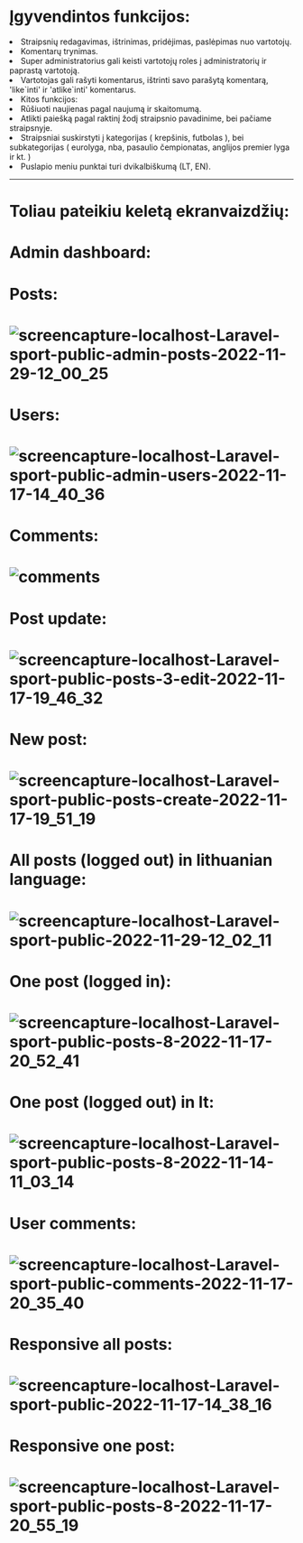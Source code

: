 # Įgyvendintos funkcijos:

<li> Straipsnių redagavimas, ištrinimas, pridėjimas, paslėpimas nuo vartotojų.
<li> Komentarų trynimas.
<li> Super administratorius gali keisti vartotojų roles į administratorių ir paprastą vartotoją.
<li> Vartotojas gali rašyti komentarus, ištrinti savo parašytą komentarą, 'like`inti' ir 'atlike`inti' komentarus.
<li> Kitos funkcijos:
<li> Rūšiuoti naujienas pagal naujumą ir skaitomumą.
<li> Atlikti paiešką pagal raktinį žodį straipsnio pavadinime, bei pačiame straipsnyje.
<li> Straipsniai suskirstyti į kategorijas ( krepšinis, futbolas ), bei subkategorijas ( eurolyga, nba, pasaulio čempionatas, anglijos premier lyga ir kt. )
<li> Puslapio meniu punktai turi dvikalbiškumą (LT, EN).

 <hr>

# Toliau pateikiu keletą ekranvaizdžių:
# Admin dashboard:
# Posts:
# ![screencapture-localhost-Laravel-sport-public-admin-posts-2022-11-29-12_00_25](https://user-images.githubusercontent.com/107037107/204499021-892a49c6-9f3c-48d9-a20e-341854f81b50.png)
# Users:
# ![screencapture-localhost-Laravel-sport-public-admin-users-2022-11-17-14_40_36](https://user-images.githubusercontent.com/107037107/202449090-1a170dc9-47fe-40b0-8805-c80a0f77abb9.png)
# Comments:
# ![comments](https://user-images.githubusercontent.com/107037107/204511393-227d3678-4ac7-4b86-8bfd-ec885d0ce4f2.png)
# Post update:
# ![screencapture-localhost-Laravel-sport-public-posts-3-edit-2022-11-17-19_46_32](https://user-images.githubusercontent.com/107037107/202519792-ceaea88c-a13c-43ad-9266-342e7180d529.png)
# New post:
# ![screencapture-localhost-Laravel-sport-public-posts-create-2022-11-17-19_51_19](https://user-images.githubusercontent.com/107037107/202520637-7ad3ba75-0a29-4f39-840b-41e6b4123908.png)
# All posts (logged out) in lithuanian language:
# ![screencapture-localhost-Laravel-sport-public-2022-11-29-12_02_11](https://user-images.githubusercontent.com/107037107/204499310-92698897-98ad-4d96-b5b3-f86b8d6a0376.png)
# One post (logged in):
# ![screencapture-localhost-Laravel-sport-public-posts-8-2022-11-17-20_52_41](https://user-images.githubusercontent.com/107037107/202533408-3e2ba3f3-043a-47f7-8cbd-d9a33ee09a54.png)
# One post (logged out) in lt:
# ![screencapture-localhost-Laravel-sport-public-posts-8-2022-11-14-11_03_14](https://user-images.githubusercontent.com/107037107/201618963-7c9f7b2b-6c73-49e3-84ce-33573627a1d0.png)
# User comments:
# ![screencapture-localhost-Laravel-sport-public-comments-2022-11-17-20_35_40](https://user-images.githubusercontent.com/107037107/202530082-0479ddf2-cffe-491f-bf28-bf5634ecca9c.png)
# Responsive all posts:
# ![screencapture-localhost-Laravel-sport-public-2022-11-17-14_38_16](https://user-images.githubusercontent.com/107037107/202448632-014339c7-48db-4ff9-a51e-86a310529803.png)
# Responsive one post:
# ![screencapture-localhost-Laravel-sport-public-posts-8-2022-11-17-20_55_19](https://user-images.githubusercontent.com/107037107/202533937-3dda0bdc-75c3-471c-a38d-ac1e270157b1.png)
